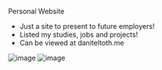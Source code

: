 Personal Website
- Just a site to present to future employers!
- Listed my studies, jobs and projects!
- Can be viewed at daniteltoth.me

![image](https://github.com/user-attachments/assets/b4221a01-2e99-4bcc-b244-beb4aa02a293)
![image](https://github.com/user-attachments/assets/63c0376c-414d-423f-a2dc-db97dd61d67f)
